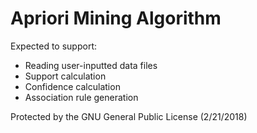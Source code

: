 # Apriori Mining Algorithm
Expected to support: 
- Reading user-inputted data files
- Support calculation
- Confidence calculation
- Association rule generation

Protected by the GNU General Public License (2/21/2018)
